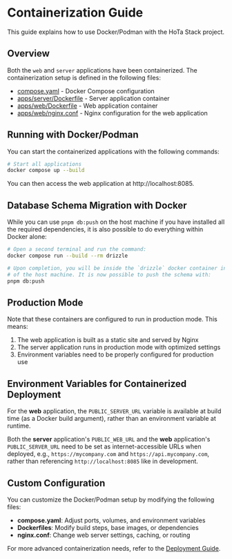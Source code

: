 # Containerization Guide

This guide explains how to use Docker/Podman with the HoTa Stack project.

## Overview

Both the `web` and `server` applications have been containerized. The containerization setup is defined in the following files:

- [compose.yaml](../compose.yaml) - Docker Compose configuration
- [apps/server/Dockerfile](../apps/server/Dockerfile) - Server application container
- [apps/web/Dockerfile](../apps/web/Dockerfile) - Web application container
- [apps/web/nginx.conf](../apps/web/nginx.conf) - Nginx configuration for the web application

## Running with Docker/Podman

You can start the containerized applications with the following commands:

```bash
# Start all applications
docker compose up --build
```

You can then access the web application at http://localhost:8085.

## Database Schema Migration with Docker

While you can use `pnpm db:push` on the host machine if you have installed all the required dependencies, it is also possible to do everything within Docker alone:

```bash
# Open a second terminal and run the command:
docker compose run --build --rm drizzle

# Upon completion, you will be inside the `drizzle` docker container instead
# of the host machine. It is now possible to push the schema with:
pnpm db:push
```

## Production Mode

Note that these containers are configured to run in production mode. This means:

1. The web application is built as a static site and served by Nginx
2. The server application runs in production mode with optimized settings
3. Environment variables need to be properly configured for production use

## Environment Variables for Containerized Deployment

For the **web** application, the `PUBLIC_SERVER_URL` variable is available at build time (as a Docker build argument), rather than an environment variable at runtime.

Both the **server** application's `PUBLIC_WEB_URL` and the **web** application's `PUBLIC_SERVER_URL` need to be set as internet-accessible URLs when deployed, e.g., `https://mycompany.com` and `https://api.mycompany.com`, rather than referencing `http://localhost:8085` like in development.

## Custom Configuration

You can customize the Docker/Podman setup by modifying the following files:

- **compose.yaml**: Adjust ports, volumes, and environment variables
- **Dockerfiles**: Modify build steps, base images, or dependencies
- **nginx.conf**: Change web server settings, caching, or routing

For more advanced containerization needs, refer to the [Deployment Guide](deployment.md).
